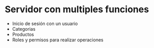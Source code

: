 # Servidor con multiples funciones

- Inicio de sesión con un usuario
- Categorias
- Productos
- Roles y permisos para realizar operaciones

